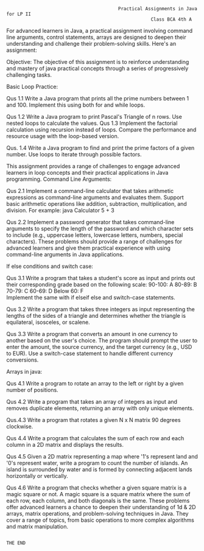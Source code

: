                                              Practical Assignments in Java for LP II
                                                         Class BCA 4th A
For advanced learners in Java, a practical assignment involving command line arguments, control statements, arrays are designed to deepen their understanding and challenge their problem-solving skills. Here's an assignment:

Objective: The objective of this assignment is to reinforce understanding and mastery of java practical concepts through a series of progressively challenging tasks.

Basic Loop Practice:

Qus 1.1		Write a Java program that prints all the prime numbers between 1 and 100.
Implement this using both for and while loops.

Qus 1.2		Write a Java program to print Pascal's Triangle of n rows.
Use nested loops to calculate the values.
Qus 1.3		Implement the factorial calculation using recursion instead of loops.
Compare the performance and resource usage with the loop-based version.

Qus. 1.4	Write a Java program to find and print the prime factors of a given number.
Use loops to iterate through possible factors.

This assignment provides a range of challenges to engage advanced learners in loop concepts and their practical applications in Java programming.
Command Line Arguments:

Qus 2.1	Implement a command-line calculator that takes arithmetic expressions as command-line arguments and evaluates them. 
Support basic arithmetic operations like addition, subtraction, multiplication, and division. For example:	java Calculator 5 + 3

Qus 2.2	Implement a password generator that takes command-line arguments to specify the length of the password and which character sets to include (e.g., uppercase letters, lowercase letters, numbers, special characters).
These problems should provide a range of challenges for advanced learners and give them practical experience with using command-line arguments in Java applications.

If else conditions and switch case:

Qus 3.1	Write a program that takes a student's score as input and prints out their corresponding grade based on the following scale:
90-100: A
80-89: B
70-79: C
60-69: D
Below 60: F 	
Implement the same with if elseif else and switch-case statements.

Qus 3.2	Write a program that takes three integers as input representing the lengths of the sides of a triangle and determines whether the triangle is equilateral, isosceles, or scalene.

Qus 3.3	Write a program that converts an amount in one currency to another based on the user's choice. The program should prompt the user to enter the amount, the source currency, and the target currency (e.g., USD to EUR). Use a switch-case statement to handle different currency conversions.

Arrays in java:

Qus 4.1	Write a program to rotate an array to the left or right by a given number of positions.

Qus 4.2	Write a program that takes an array of integers as input and removes duplicate elements, returning an array with only unique elements.

Qus.4.3	Write a program that rotates a given N x N matrix 90 degrees clockwise.

Qus 4.4	Write a program that calculates the sum of each row and each column in a 2D matrix and displays the results.

Qus 4.5	Given a 2D matrix representing a map where '1's represent land and '0's represent water, write a program to count the number of islands. An island is surrounded by water and is formed by connecting adjacent lands horizontally or vertically.

Qus 4.6	Write a program that checks whether a given square matrix is a magic square or not. A magic square is a square matrix where the sum of each row, each column, and both diagonals is the same.
These problems offer advanced learners a chance to deepen their understanding of 1d &  2D arrays, matrix operations, and problem-solving techniques in Java. They cover a range of topics, from basic operations to more complex algorithms and matrix manipulation.

                                                                              THE END

